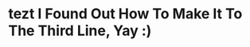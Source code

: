 # tezt    																													I Found Out How To Make It To The Third Line, Yay :)         
